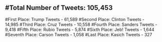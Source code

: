 #Total Number of Tweets: 105,453 
---
#First Place: Trump Tweets - 61,589
#Second Place: Clinton Tweets - 14,985
#Third Place: Cruz Tweets - 10,558
#Fourth Place: Sanders Tweets - 9,418
#Fifth Place: Rubio Tweets - 5,874
#Sixth Place: Jeb! Tweets - 1,644
#Seventh Place: Carson Tweets - 1,058
#Last Place: Kasich Tweets - 327
